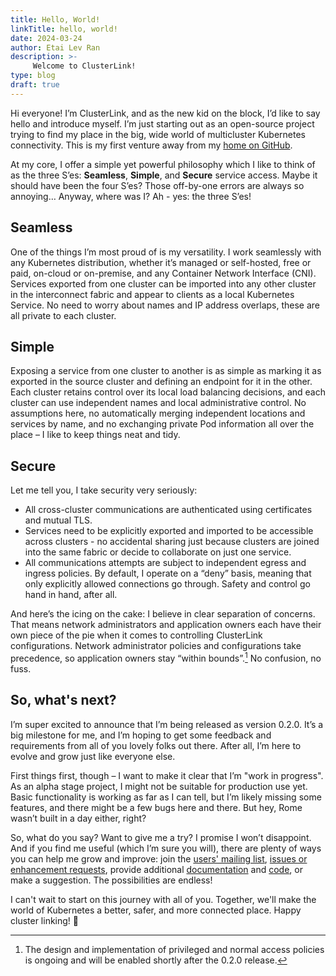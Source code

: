 ```yaml
---
title: Hello, World!
linkTitle: hello, world!
date: 2024-03-24
author: Etai Lev Ran
description: >-
     Welcome to ClusterLink!
type: blog
draft: true
---
```


Hi everyone! I’m ClusterLink, and as the new kid on the block, I’d like to
 say hello and introduce myself. I’m just starting out as an open-source
 project trying to find my place in the big, wide world of multicluster
 Kubernetes connectivity. This is my first venture away from
 my [home on GitHub](https://github.com/clusterlink-net/clusterlink).

At my core, I offer a simple yet powerful philosophy which I like to think of as the three S’es:
 **Seamless**, **Simple**, and **Secure** service access. Maybe it should have been the
 four S’es? Those off-by-one errors are always so annoying… Anyway, where was I?
 Ah - yes: the three S’es!

## Seamless

One of the things I’m most proud of is my versatility. I work seamlessly with any Kubernetes
distribution, whether it’s managed or self-hosted, free or paid, on-cloud or on-premise,
and any Container Network Interface (CNI). Services exported from one cluster can be
imported into any other cluster in the interconnect fabric and appear to clients
as a local Kubernetes Service. No need to worry about names and IP address overlaps, these are
all private to each cluster.

## Simple

Exposing a service from one cluster to another is as simple as marking it as exported
 in the source cluster and defining an endpoint for it in the other. Each cluster
 retains control over its local load balancing decisions, and each cluster can use
 independent names and local administrative control. No assumptions here, no automatically
 merging independent locations and services by name, and no exchanging private Pod
 information all over the place – I like to keep things neat and tidy.

## Secure

Let me tell you, I take security very seriously:

- All cross-cluster communications are authenticated using certificates and mutual TLS.
- Services need to be explicitly exported and imported to be accessible across
 clusters - no accidental sharing just because clusters are joined into the same fabric
 or decide to collaborate on just one service.
- All communications attempts are subject to independent egress and ingress policies.
 By default, I operate on a “deny” basis, meaning that only explicitly allowed connections
 go through. Safety and control go hand in hand, after all.

And here’s the icing on the cake: I believe in clear separation of concerns. That means
 network administrators and application owners each have their own piece of the pie
 when it comes to controlling ClusterLink configurations. Network administrator policies
 and configurations take precedence, so application owners stay “within bounds”.[^1]
 No confusion, no fuss.

## So, what's next?

I’m super excited to announce that I’m being released as version 0.2.0.
 It’s a big milestone for me, and I’m hoping to get some feedback and
 requirements from all of you lovely folks out there. After all, I’m here
 to evolve and grow just like everyone else.

First things first, though – I want to make it clear that I’m "work in progress".
 As an alpha stage project, I might not be suitable for production use yet. Basic
 functionality is working as far as I can tell, but I’m likely missing some features,
 and there might be a few bugs here and there. But hey, Rome wasn’t built in a day
 either, right?

So, what do you say? Want to give me a try? I promise I won’t disappoint.
 And if you find me useful (which I’m sure you will), there are plenty of
 ways you can help me grow and improve: join the [users' mailing list](https://groups.google.com/g/clusterlink-users),
 [issues or enhancement requests](https://github.com/clusterlink-net/clusterlink/issues),
 provide additional [documentation](https://github.com/clusterlink-net/clusterlink/tree/main/website)
 and [code](https://github.com/clusterlink-net/clusterlink), or make a suggestion.
 The possibilities are endless!

I can't wait to start on this journey with all of you. Together, we'll make
 the world of Kubernetes a better, safer, and more connected place.
 Happy cluster linking! 🚀

[^1]: The design and implementation of privileged and normal access policies is
 ongoing and will be enabled shortly after the 0.2.0 release.
